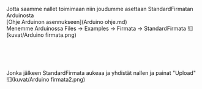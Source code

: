 Jotta saamme nallet toimimaan niin joudumme asettaan StandardFirmatan Arduinosta <br>
[Ohje Arduinon asennukseen](Arduino ohje.md)
<br>
Menemme Arduinossa Files -> Examples -> Firmata -> StandardFirmata
![](kuvat/Arduino firmata.png)




<br><br><br><br>
Jonka jälkeen StandardFirmata aukeaa ja yhdistät nallen ja painat "Upload"
<br>
![](kuvat/Arduino firmata2.png)








